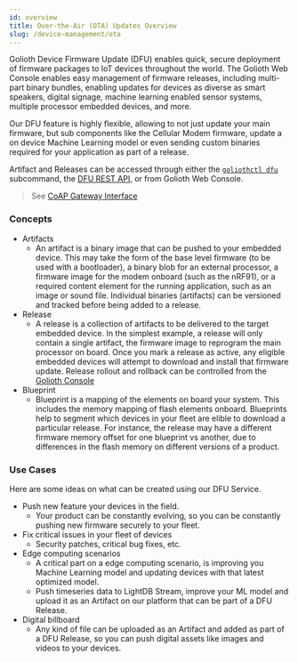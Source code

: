```yaml
---
id: overview
title: Over-the-Air (OTA) Updates Overview
slug: /device-management/ota
---
```


Golioth Device Firmware Update (DFU) enables quick, secure deployment of firmware packages to IoT devices throughout the world. The Golioth Web Console enables easy management of firmware releases, including multi-part binary bundles, enabling updates for devices as diverse as smart speakers, digital signage, machine learning enabled sensor systems, multiple processor embedded devices, and more.

Our DFU feature is highly flexible, allowing to not just update your main firmware, but sub components like the Cellular Modem firmware, update a on device Machine Learning model or even sending custom binaries required for your application as part of a release.

Artifact and Releases can be accessed through either the [`goliothctl dfu`](/reference/command-line-tools/goliothctl/goliothctl_dfu) subcommand, the [DFU REST API](/reference/rest-api/openapi), or from Golioth Web Console.

> See [CoAP Gateway Interface](/reference/protocols/coap/ota)

### Concepts

- Artifacts
  - An artifact is a binary image that can be pushed to your embedded device. This may take the form of the base level firmware (to be used with a bootloader), a binary blob for an external processor, a firmware image for the modem onboard (such as the nRF91), or a required content element for the running application, such as an image or sound file. Individual binaries (artifacts) can be versioned and tracked before being added to a release.
- Release
  - A release is a collection of artifacts to be delivered to the target embedded device. In the simplest example, a release will only contain a single artifact, the firmware image to reprogram the main processor on board. Once you mark a release as active, any eligible embedded devices will attempt to download and install that firmware update. Release rollout and rollback can be controlled from the [Golioth Console](https://console.golioth.io)
- Blueprint
  - Blueprint is a mapping of the elements on board your system. This includes the memory mapping of flash elements onboard. Blueprints help to segment which devices in your fleet are elible to download a particular release. For instance, the release may have a different firmware memory offset for one blueprint vs another, due to differences in the flash memory on different versions of a product.

### Use Cases

Here are some ideas on what can be created using our DFU Service.

- Push new feature your devices in the field.
  - Your product can be constantly evolving, so you can be constantly pushing new firmware securely to your fleet.
- Fix critical issues in your fleet of devices
  - Security patches, critical bug fixes, etc.
- Edge computing scenarios
  - A critical part on a edge computing scenario, is improving you Machine Learning model and updating devices with that latest optimized model.
  - Push timeseries data to LightDB Stream, improve your ML model and upload it as an Artifact on our platform that can be part of a DFU Release.
- Digital billboard
  - Any kind of file can be uploaded as an Artifact and added as part of a DFU Release, so you can push digital assets like images and videos to your devices.
